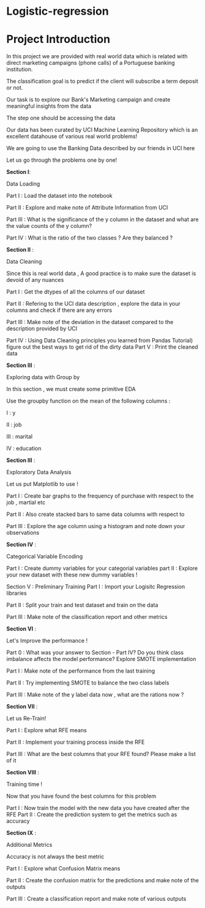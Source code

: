 # Logistic-regression

# Project Introduction

In this project we are provided with real world data which is related with direct marketing campaigns (phone calls) of a Portuguese banking institution.

The classification goal is to predict if the client will subscribe a term deposit or not.

Our task is to explore our Bank's Marketing campaign and create meaningful insights from the data

The step one should be accessing the data

Our data has been curated by UCI Machine Learning Repository which is an excellent datahouse of various real world problems!

We are going to use the Banking Data described by our friends in UCI here

Let us go through the problems one by one!

**Section I**:

Data Loading 

Part I : Load the dataset into the notebook

Part II : Explore and make note of Attribute Information from UCI

Part III : What is the significance of the y column in the dataset and what are the value counts of the y column?

Part IV : What is the ratio of the two classes ? Are they balanced ?

**Section II** :

Data Cleaning

Since this is real world data , A good practice is to make sure the dataset is devoid of any nuances

Part I : Get the dtypes of all the columns of our dataset

Part II : Refering to the UCI data description , explore the data in your columns and check if there are any errors

Part III : Make note of the deviation in the dataset compared to the description provided by UCI

Part IV : Using Data Cleaning principles you learned from Pandas Tutorial) figure out the best ways to get rid of the dirty data Part V : Print the cleaned data

**Section III** :

Exploring data with Group by

In this section , we must create some primitive EDA

Use the groupby function on the mean of the following columns :

I : y

II : job

III : marital

IV : education

**Section III** :

Exploratory Data Analysis

Let us put Matplotlib to use !

Part I : Create bar graphs to the frequency of purchase with respect to the job , martial etc

Part II : Also create stacked bars to same data columns with respect to

Part III : Explore the age column using a histogram and note down your observations

**Section IV** :

Categorical Variable Encoding

Part I : Create dummy variables for your categorial variables
part II : Explore your new dataset with these new dummy variables !

Section V : Preliminary Training
Part I : Import your Logisitc Regression libraries

Part II : Split your train and test dataset and train on the data

Part III : Make note of the classification report and other metrics

**Section VI** : 

Let's Improve the performance !

Part 0 : What was your answer to Section - Part IV? Do you think class imbalance affects the model performance? Explore SMOTE implementation

Part I : Make note of the performance from the last training

Part II : Try implementing SMOTE to balance the two class labels

Part III : Make note of the y label data now , what are the rations now ?

**Section VII** : 

Let us Re-Train!

Part I : Explore what RFE means

Part II : Implement your training process inside the RFE

Part III : What are the best columns that your RFE found? Please make a list of it

**Section VIII** : 

Training time !

Now that you have found the best columns for this problem

Part I : Now train the model with the new data you have created after the RFE
Part II : Create the prediction system to get the metrics such as accuracy

**Section IX** :

Additional Metrics

Accuracy is not always the best metric

Part I : Explore what Confusion Matrix means

Part II : Create the confusion matrix for the predictions and make note of the outputs

Part III : Create a classification report and make note of various outputs

